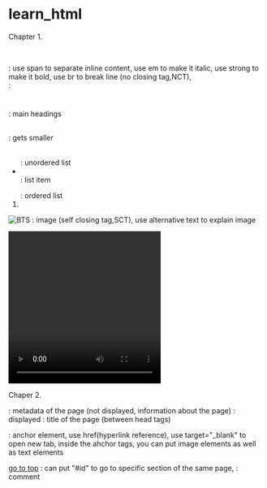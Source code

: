 # learn_html

Chapter 1.

<body> </body>

<p><span> </span> <em> </em> <strong> </strong> <br> </p> : use span to separate inline content, use em to make it italic, use strong to make it bold, use br to break line (no closing tag,NCT), 

<div id="intro"> </div> :

<h1> </h1> : main headings

<h2> </h2> : gets smaller

<h3> </h3>

<h4> </h4>

<h5> </h5>

<h6> </h6>

<ul> : unordered list
  <li> </li> : list item
</ul>

<ol> : ordered list
  <li> </li>
</ol>

<img src="BTS.jpg" alt="BTS" /> : image (self closing tag,SCT), use alternative text to explain image

<video src="BTS.mp4" width="300" height="300" controls> : use controls for basic video controler like play, pause, skip...
  Video not supported. : diplayed when video is not found
</video>

Chaper 2.

<!DOCTYPE html>
<html>
  <head> </head> : metadata of the page (not displayed, information about the page)
  <body> </body> : displayed
</html>

<title> </title> : title of the page (between head tags)

<a href="https://naver.com" target="_blank"> </a> : anchor element, use href(hyperlink reference), use target="_blank" to open new tab, inside the ahchor tags, you can put image elements as well as text elements

<p id="top"> </p>
<a href="#top">go to top</a> : can put "#id" to go to specific section of the same page, 

<!-- --> : comment
